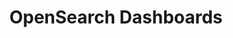 ---
role: ui
title: OpenSearch Dashboards
artifact_id: opensearch-dashboards
architecture: arm64
platform: linux
type: rpm
artifact_url: https://artifacts.opensearch.org/releases/bundle/opensearch-dashboards/2.19.1/opensearch-dashboards-2.19.1-linux-arm64.rpm
version: 2.19.1
category: opensearch-dashboards
slug: opensearch-dashboards-2.19.1-linux-arm64-rpm
signature: https://artifacts.opensearch.org/releases/bundle/opensearch-dashboards/2.19.1/opensearch-dashboards-2.19.1-linux-arm64.rpm.sig
guide: https://opensearch.org/docs/latest/opensearch/install/rpm
---